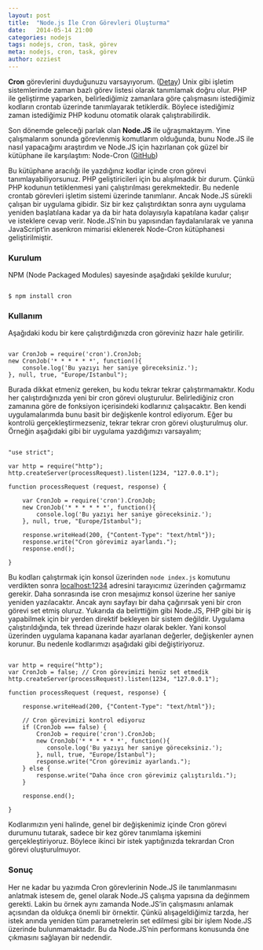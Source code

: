 ```yaml
---
layout: post
title:  "Node.js İle Cron Görevleri Oluşturma"
date:   2014-05-14 21:00
categories: nodejs
tags: nodejs, cron, task, görev
meta: nodejs, cron, task, görev
author: ozziest
---
```


**Cron** görevlerini duyduğunuzu varsayıyorum. ([Detay](http://en.wikipedia.org/wiki/Cron)) Unix gibi işletim sistemlerinde zaman bazlı görev listesi olarak tanımlamak doğru olur. PHP ile geliştirme yaparken, belirlediğimiz zamanlara göre çalışmasını istediğimiz kodların crontab üzerinde tanımlayarak tetiklerdik. Böylece istediğimiz zaman istediğimiz PHP kodunu otomatik olarak çalıştırabilirdik.

Son dönemde geleceği parlak olan **Node.JS** ile uğraşmaktayım. Yine çalışmalarım sonunda görevlenmiş komutlarım olduğunda, bunu Node.JS ile nasıl yapacağımı araştırdım ve Node.JS için hazırlanan çok güzel bir kütüphane ile karşılaştım: Node-Cron ([GitHub](https://github.com/ncb000gt/node-cron))

Bu kütüphane aracılığı ile yazdığınız kodlar içinde cron görevi tanımlayabiliyorsunuz. PHP geliştiricileri için bu alışılmadık bir durum. Çünkü PHP kodunun tetiklenmesi yani çalıştırılması gerekmektedir. Bu nedenle crontab görevleri işletim sistemi üzerinde tanımlanır. Ancak Node.JS sürekli çalışan bir uygulama gibidir. Siz bir kez çalıştırdıktan sonra aynı uygulama yeniden başlatılana kadar ya da bir hata dolayısıyla kapatılana kadar çalışır ve isteklere cevap verir. Node.JS’nin bu yapısından faydalanılarak ve yanına JavaScript‘in asenkron mimarisi eklenerek Node-Cron kütüphanesi geliştirilmiştir.

### Kurulum

NPM (Node Packaged Modules) sayesinde aşağıdaki şekilde kurulur;

<pre><code class="language-bash">
$ npm install cron
</code></pre>

### Kullanım

Aşağıdaki kodu bir kere çalıştırdığınızda cron göreviniz hazır hale getirilir.

<pre><code class="language-javascript">
var CronJob = require('cron').CronJob;
new CronJob('* * * * * *', function(){
    console.log('Bu yazıyı her saniye göreceksiniz.');
}, null, true, "Europe/Istanbul");
</code></pre>

Burada dikkat etmeniz gereken, bu kodu tekrar tekrar çalıştırmamaktır. Kodu her çalıştırdığınızda yeni bir cron görevi oluşturulur. Belirlediğiniz cron zamanına göre de fonksiyon içerisindeki kodlarınız çalışacaktır. Ben kendi uygulamalarımda bunu basit bir değişkenle kontrol ediyorum. Eğer bu kontrolü gerçekleştirmezseniz, tekrar tekrar cron görevi oluşturulmuş olur. Örneğin aşağıdaki gibi bir uygulama yazdığımızı varsayalım;

<pre><code class="language-javascript">
"use strict";
 
var http = require("http");
http.createServer(processRequest).listen(1234, "127.0.0.1");
 
function processRequest (request, response) {
    
    var CronJob = require('cron').CronJob;
    new CronJob('* * * * * *', function(){
        console.log('Bu yazıyı her saniye göreceksiniz.');
    }, null, true, "Europe/Istanbul");
 
    response.writeHead(200, {"Content-Type": "text/html"});
    response.write("Cron görevimiz ayarlandı.");
    response.end();
    
}
</code></pre>

Bu kodları çalıştırmak için konsol üzerinden `node index.js` komutunu verdikten sonra [localhost:1234](http://localhost:1234) adresini tarayıcımız üzerinden çağırmamız gerekir. Daha sonrasında ise cron mesajımız konsol üzerine her saniye yeniden yazılacaktır. Ancak aynı sayfayı bir daha çağırırsak yeni bir cron görevi set etmiş oluruz. Yukarıda da belirttiğim gibi Node.JS, PHP gibi bir iş yapabilmek için bir yerden direktif bekleyen bir sistem değildir. Uygulama çalıştırıldığında, tek thread üzerinde hazır olarak bekler. Yani konsol üzerinden uygulama kapanana kadar ayarlanan değerler, değişkenler aynen korunur. Bu nedenle kodlarımızı aşağıdaki gibi değiştiriyoruz.

<pre><code class="language-javascript">
var http = require("http");
var CronJob = false; // Cron görevimizi henüz set etmedik
http.createServer(processRequest).listen(1234, "127.0.0.1");
 
function processRequest (request, response) {
 
    response.writeHead(200, {"Content-Type": "text/html"});
 
    // Cron görevimizi kontrol ediyoruz
    if (CronJob === false) {
        CronJob = require('cron').CronJob;
        new CronJob('* * * * * *', function(){
           console.log('Bu yazıyı her saniye göreceksiniz.');
        }, null, true, "Europe/Istanbul");
        response.write("Cron görevimiz ayarlandı.");
    } else {
        response.write("Daha önce cron görevimiz çalıştırıldı.");
    }
 
    response.end();
 
}
</code></pre>

Kodlarımızın yeni halinde, genel bir değişkenimiz içinde Cron görevi durumunu tutarak, sadece bir kez görev tanımlama işkemini gerçekleştiriyoruz. Böylece ikinci bir istek yaptığınızda tekrardan Cron görevi oluşturulmuyor.

### Sonuç

Her ne kadar bu yazımda Cron görevlerinin Node.JS ile tanımlanmasını anlatmak istesem de, genel olarak Node.JS çalışma yapısına da değinmem gerekti. Lakin bu örnek aynı zamanda Node.JS’in çalışmasını anlamak açısından da oldukça önemli bir örnektir. Çünkü alışageldiğimiz tarzda, her istek anında yeniden tüm parametrelerin set edilmesi gibi bir işlem Node.JS üzerinde bulunmamaktadır. Bu da Node.JS’nin performans konusunda öne çıkmasını sağlayan bir nedendir.



